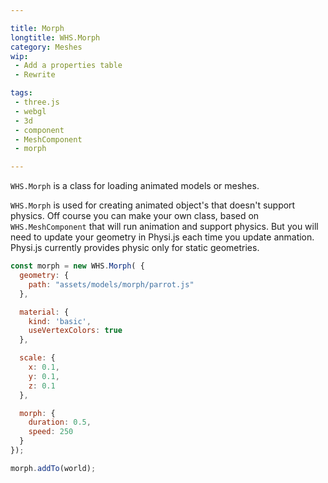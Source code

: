 ```yaml
---

title: Morph
longtitle: WHS.Morph
category: Meshes
wip: 
 - Add a properties table
 - Rewrite

tags:
 - three.js
 - webgl
 - 3d
 - component
 - MeshComponent
 - morph

---
```


`WHS.Morph` is a class for loading animated models or meshes.

`WHS.Morph` is used for creating animated object's that doesn't support physics. Off course you can make your own class, based on `WHS.MeshComponent` that will run animation and support physics. But you will need to update your geometry in Physi.js each time you update anmation. Physi.js currently provides physic only for static geometries.

```javascript
const morph = new WHS.Morph( {
  geometry: {
    path: "assets/models/morph/parrot.js"
  },

  material: {
    kind: 'basic',
    useVertexColors: true
  },

  scale: {
    x: 0.1,
    y: 0.1,
    z: 0.1
  },

  morph: {
    duration: 0.5,
    speed: 250
  }
});

morph.addTo(world);
```
